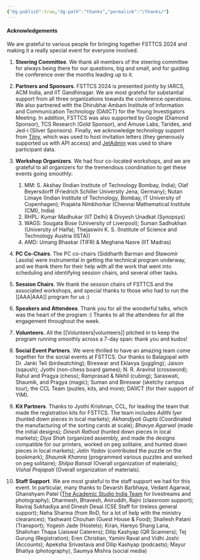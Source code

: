 ```yaml
---
{"dg-publish":true,"dg-path":"thanks","permalink":"/thanks/"}
---
```


#### Acknowledgements

We are grateful to various people for bringing together FSTTCS 2024 and making it a really special event for everyone involved.

1. **Steering Committee**. We thank all members of the steering committee for always being there for our questions, big and small, and for guiding the conference over the months leading up to it. 

2. **Partners and Sponsors**. FSTTCS 2024 is presented jointly by IARCS, ACM India, and IIT Gandhinagar. We are most grateful for substantial support from all three organizations towards the conference operations. We also partnered with the Dhirubhai Ambani Institute of Information and Communication Technology (DAIICT) for the Young Investigators Meeting. In addition, FSTTCS was also supported by Google (Diamond Sponsor), TCS Research (Gold Sponsor), and Amuse Labs, Tarides, and Jed-i (Silver Sponsors).  Finally, we acknowledge technology support from [Tiiny](https://tiiny.host/), which was used to host invitation letters (they generously supported us with API access) and [JetAdmin](https://app.jetadmin.io/) was used to share participant data. 

3. **Workshop Organizers**. We had four co-located workshops, and we are grateful to all organizers for the tremendous coordination to get these events going smoothly:
	1. MM: S. Akshay (Indian Institute of Technology Bombay, India); Olaf Beyersdorff (Friedrich Schiller University Jena, Germany); Nutan Limaye (Indian Institute of Technology, Bombay, IT University of Copenhagen); Prajakta Nimbhorkar (Chennai Mathematical Institute (CMI), India)
	2. RHPL: Kumar Madhukar (IIT Delhi) & Divyesh Unadkat (Synopsys)
	3. WAGS: Sougata Bose (University of Liverpool); Suman Sadhukhan (University of Haifa); Thejaswini K. S. (Institute of Science and Technology Austria (ISTA))
	4. AMD: Umang Bhaskar (TIFR) & Meghana Nasre (IIT Madras)
	   
4. **PC Co-Chairs**. The PC co-chairs (Siddharth Barman and Sławomir Lasota) were instrumental in getting the technical program underway, and we thank them for their help with all the work that went into scheduling and identifying session chairs, and several other tasks.

5. **Session Chairs**. We thank the session chairs of FSTTCS and the associated workshops, and special thanks to those who had to run the [[AAA\|AAA]] program for us :)

6. **Speakers and Attendees**. Thank you for all the wonderful talks, which was the heart of the program :) Thanks to all the attendees for all the engagement throughout the week.

7. **Volunteers.** All the [[Volunteers\|volunteers]] pitched in to keep the program running smoothly across a 7-day span: thank you and kudos!

8. **Social Event Partners**. We were thrilled to have an amazing team come together for the social events at FSTTCS. Our thanks to Balagopal with Dr. Janki Teli (birdwatching); Bireswar and Eklavya (juggling); Jaison (sqaush); Jyothi (non-chess board games); N. R. Aravind (crossword); Rahul and Pragya (chess); Ramprasad & Nikhil (cubing); Saraswati, Shaumik, and Pragya (magic); Suman and Bireswar (sketchy campus tour); the CCL Team (puzles, kits, and more); DAIICT (for their support of YIM).

9. **Kit Partners**. Thanks to Jyothi Krishnan, CCL, for leading the team that made the registration kits for FSTTCS. The team includes _Adithi Iyer_ (hunted down pieces in local markets); _Akhandjyoti Gupta_ (Coordinated the manufacturing of the sorting cards at scale); _Bhavya Agarwal_ (made the initial designs); _Dinesh Rathod_ (hunted down pieces in local markets); _Diya Shah_ (organized assembly, and made the designs compatible for our printers, worked on peg solitaire, and hunted down pieces in local markets); _Jatin Yadav_ (contributed the puzzle on the bookmark); _Shaumik Khanna_ (programmed various puzzles and worked on peg solitaire); _Shilpa Bansal_ (Overall organization of materials); _Vishal Prajapati_ (Overall organization of materials).

10. **Staff Support**. We are most grateful to the staff support we had for this event. In particular, many thanks to Devarsh Barbhaya, Vedant Agarwal, Ghanshyam Patel ([The Academic Studio India Team](https://theacademicstudioindia.my.canva.site/) for livestreams and photography); Dharmesh, Bhavesh, Aniruddh, Rajni (classroom support); Raviraj Sukhadiya and Dinesh Desai (CSE Staff for tireless general support); Neha Sharma (from RnD, for a lot of help with the ministry clearances);  Yashwant Chouhan (Guest House & Food); Shailesh Patani (Transport); Yogesh Jade (Hostels); Kiran, Hareyo Shang Lana, Shalivhan Thapa (Jaiswal Caterers); Dilip Kashyap (QR Scanners); Tej Gurung (Registration); Eren Christian, Yamini Raval and Vidhi Joshi (Accounts); Apeksha Srivastava and Dilip Kashyap (podcasts); Mayur Bhatiya (photography), Saumya Mishra (social media)